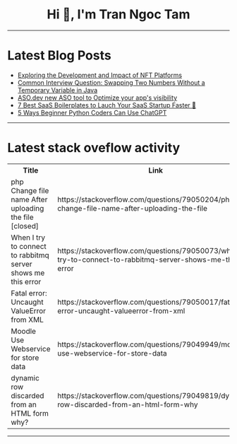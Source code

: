 <h1 align="center">Hi 👋, I'm Tran Ngoc Tam</h1>

---

# Latest Blog Posts 
<!-- BLOG-POST-LIST:START -->
- [Exploring the Development and Impact of NFT Platforms](https://dev.to/saeedullah_shah_1b7a5b308/exploring-the-development-and-impact-of-nft-platforms-15ni)
- [Common Interview Question: Swapping Two Numbers Without a Temporary Variable in Java](https://dev.to/arshisaxena26/common-interview-question-swapping-two-numbers-without-a-temporary-variable-in-java-4e41)
- [ASO.dev new ASO tool to Optimize your app&#39;s visibility](https://dev.to/asodev/asodev-new-aso-tool-to-optimize-your-apps-visibility-2k4l)
- [7 Best SaaS Boilerplates to Lauch Your SaaS Startup Faster 🚀](https://dev.to/syakirurahman/7-best-saas-boilerplates-to-lauch-your-saas-startup-faster-47k2)
- [5 Ways Beginner Python Coders Can Use ChatGPT](https://dev.to/chirsadams1/5-ways-beginner-python-coders-can-use-chatgpt-3acp)
<!-- BLOG-POST-LIST:END -->

---

# Latest stack oveflow activity
<table>
  <tr><th>Title</th><th>Link</th></tr>
  <!-- STACKOVERFLOW:START --><tr><td>php Change file name After uploading the file [closed]</td><td>https://stackoverflow.com/questions/79050204/php-change-file-name-after-uploading-the-file</td></tr><tr><td>When I try to connect to rabbitmq server shows me this error</td><td>https://stackoverflow.com/questions/79050073/when-i-try-to-connect-to-rabbitmq-server-shows-me-this-error</td></tr><tr><td>Fatal error: Uncaught ValueError from XML</td><td>https://stackoverflow.com/questions/79050017/fatal-error-uncaught-valueerror-from-xml</td></tr><tr><td>Moodle Use Webservice for store data</td><td>https://stackoverflow.com/questions/79049949/moodle-use-webservice-for-store-data</td></tr><tr><td>dynamic row discarded from an HTML form why?</td><td>https://stackoverflow.com/questions/79049819/dynamic-row-discarded-from-an-html-form-why</td></tr><!-- STACKOVERFLOW:END -->
</table>

---



